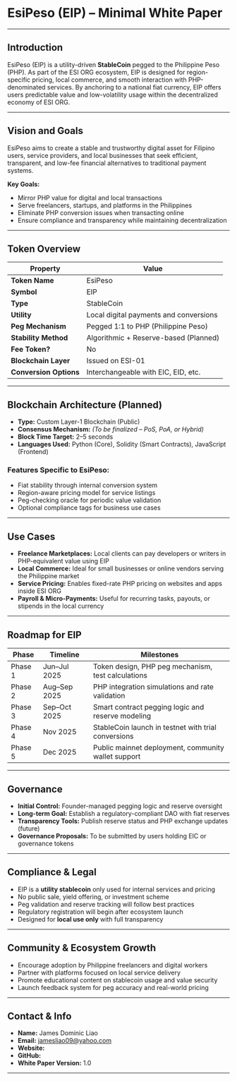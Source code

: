 # EsiPeso (EIP) – Minimal White Paper

---

## Introduction

EsiPeso (EIP) is a utility-driven **StableCoin** pegged to the Philippine Peso (PHP). As part of the ESI ORG ecosystem, EIP is designed for region-specific pricing, local commerce, and smooth interaction with PHP-denominated services. By anchoring to a national fiat currency, EIP offers users predictable value and low-volatility usage within the decentralized economy of ESI ORG.

---

## Vision and Goals

EsiPeso aims to create a stable and trustworthy digital asset for Filipino users, service providers, and local businesses that seek efficient, transparent, and low-fee financial alternatives to traditional payment systems.

**Key Goals:**
- Mirror PHP value for digital and local transactions
- Serve freelancers, startups, and platforms in the Philippines
- Eliminate PHP conversion issues when transacting online
- Ensure compliance and transparency while maintaining decentralization

---

## Token Overview

| Property              | Value                                       |
|-----------------------|---------------------------------------------|
| **Token Name**        | EsiPeso                                     |
| **Symbol**            | EIP                                         |
| **Type**              | StableCoin                                  |
| **Utility**           | Local digital payments and conversions      |
| **Peg Mechanism**     | Pegged 1:1 to PHP (Philippine Peso)         |
| **Stability Method**  | Algorithmic + Reserve-based (Planned)       |
| **Fee Token?**        | No                                          |
| **Blockchain Layer**  | Issued on ESI-01                            |
| **Conversion Options**| Interchangeable with EIC, EID, etc.         |

---

## Blockchain Architecture (Planned)

- **Type:** Custom Layer-1 Blockchain (Public)
- **Consensus Mechanism:** *(To be finalized – PoS, PoA, or Hybrid)*
- **Block Time Target:** 2–5 seconds
- **Languages Used:** Python (Core), Solidity (Smart Contracts), JavaScript (Frontend)

### Features Specific to EsiPeso:
- Fiat stability through internal conversion system
- Region-aware pricing model for service listings
- Peg-checking oracle for periodic value validation
- Optional compliance tags for business use cases

---

## Use Cases

- **Freelance Marketplaces:** Local clients can pay developers or writers in PHP-equivalent value using EIP
- **Local Commerce:** Ideal for small businesses or online vendors serving the Philippine market
- **Service Pricing:** Enables fixed-rate PHP pricing on websites and apps inside ESI ORG
- **Payroll & Micro-Payments:** Useful for recurring tasks, payouts, or stipends in the local currency

---

## Roadmap for EIP

| Phase     | Timeline       | Milestones                                         |
|-----------|----------------|----------------------------------------------------|
| Phase 1   | Jun–Jul 2025   | Token design, PHP peg mechanism, test calculations |
| Phase 2   | Aug–Sep 2025   | PHP integration simulations and rate validation    |
| Phase 3   | Sep–Oct 2025   | Smart contract pegging logic and reserve modeling  |
| Phase 4   | Nov 2025       | StableCoin launch in testnet with trial conversions|
| Phase 5   | Dec 2025       | Public mainnet deployment, community wallet support|

---

## Governance

- **Initial Control:** Founder-managed pegging logic and reserve oversight
- **Long-term Goal:** Establish a regulatory-compliant DAO with fiat reserves
- **Transparency Tools:** Publish reserve status and PHP exchange updates (future)
- **Governance Proposals:** To be submitted by users holding EIC or governance tokens

---

## Compliance & Legal

- EIP is a **utility stablecoin** only used for internal services and pricing
- No public sale, yield offering, or investment scheme
- Peg validation and reserve tracking will follow best practices
- Regulatory registration will begin after ecosystem launch
- Designed for **local use only** with full transparency

---

## Community & Ecosystem Growth

- Encourage adoption by Philippine freelancers and digital workers
- Partner with platforms focused on local service delivery
- Promote educational content on stablecoin usage and value security
- Launch feedback system for peg accuracy and real-world pricing

---

## Contact & Info

- **Name:** James Dominic Liao
- **Email:** jamesliao09@yahoo.com 
- **Website:**
- **GitHub:** 
- **White Paper Version:** 1.0

---
